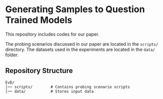 # Generating Samples to Question Trained Models


This repository includes codes for our paper. 

The probing scenarios discussed in our paper are located in the `scripts/` directory. The datasets used in the experiments are located in the `data/` folder.

## Repository Structure
```
EvD/
│── scripts/        # Contains probing scenario scripts
│── data/           # Stores input data      
```


